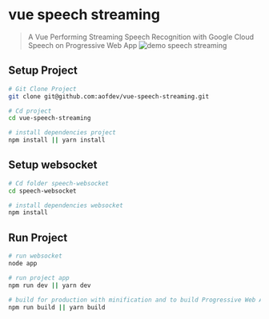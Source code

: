 # vue speech streaming

> A Vue Performing Streaming Speech Recognition with Google Cloud Speech on Progressive Web App
![demo speech streaming](https://i.imgur.com/HD07Rj9.gif)

## Setup Project

``` bash
# Git Clone Project
git clone git@github.com:aofdev/vue-speech-streaming.git

# Cd project
cd vue-speech-streaming

# install dependencies project
npm install || yarn install

```

## Setup websocket

``` bash
# Cd folder speech-websocket 
cd speech-websocket

# install dependencies websocket
npm install

```

## Run Project

``` bash
# run websocket 
node app

# run project app
npm run dev || yarn dev

# build for production with minification and to build Progressive Web Apps
npm run build || yarn build

```

